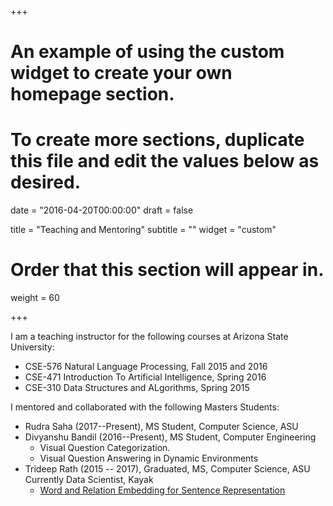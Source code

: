 +++
# An example of using the custom widget to create your own homepage section.
# To create more sections, duplicate this file and edit the values below as desired.

date = "2016-04-20T00:00:00"
draft = false

title = "Teaching and Mentoring"
subtitle = ""
widget = "custom"

# Order that this section will appear in.
weight = 60

+++

I am a teaching instructor for the following courses at Arizona State University:

- CSE-576 Natural Language Processing, Fall 2015 and 2016
- CSE-471 Introduction To Artificial Intelligence, Spring 2016
- CSE-310 Data Structures and ALgorithms, Spring 2015

I mentored and collaborated with the following Masters Students:

- Rudra Saha (2017--Present), MS Student, Computer Science, ASU
- Divyanshu Bandil (2016--Present), MS Student, Computer Engineering
   - Visual Question Categorization. 
   - Visual Question Answering in Dynamic Environments
- Trideep Rath (2015 -- 2017), Graduated, MS, Computer Science, ASU Currently Data Scientist, Kayak
   - [Word and Relation Embedding for Sentence Representation](https://repository.asu.edu/attachments/186590/content/Rath_asu_0010N_17130.pdf)
